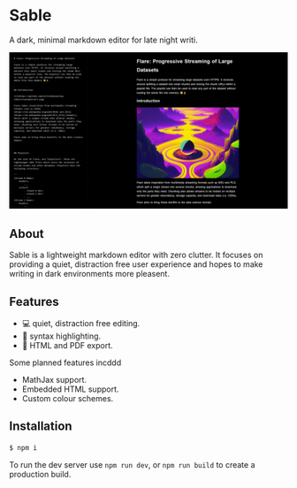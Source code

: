 # Sable

A dark, minimal markdown editor for late night writi.

<img src='images/preview3.png'>


## About

Sable is a lightweight markdown editor with zero clutter. It focuses on providing a quiet, distraction free user experience and hopes to make writing in dark environments more pleasent.


## Features

* 💻 quiet, distraction free editing.
* 🎨 syntax highlighting.
* 🔼 HTML and PDF export.

Some planned features incddd

* MathJax support.
* Embedded HTML support.
* Custom colour schemes.


## Installation

```sh
$ npm i
```

To run the dev server use `npm run dev`, or `npm run build` to create a production build.
